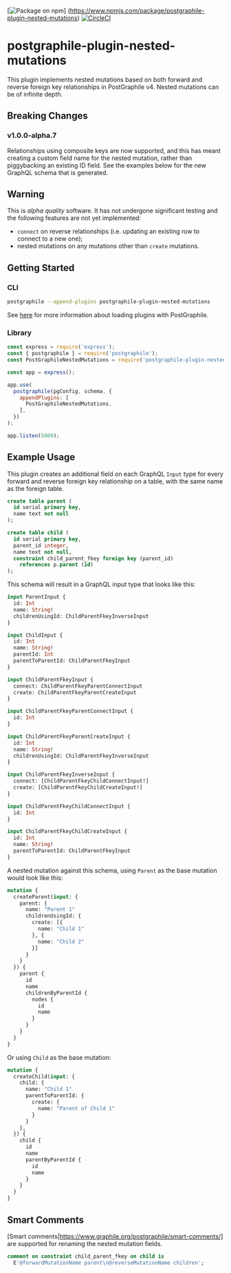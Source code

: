 [![Package on npm](https://img.shields.io/npm/v/postgraphile-plugin-nested-mutations.svg)] (https://www.npmjs.com/package/postgraphile-plugin-nested-mutations) [![CircleCI](https://circleci.com/gh/mlipscombe/postgraphile-plugin-nested-mutations/tree/master.svg?style=svg)](https://circleci.com/gh/mlipscombe/postgraphile-plugin-nested-mutations/tree/master)

# postgraphile-plugin-nested-mutations
This plugin implements nested mutations based on both forward and reverse foreign
key relationships in PostGraphile v4.  Nested mutations can be of infinite depth.

## Breaking Changes

### v1.0.0-alpha.7

Relationships using composite keys are now supported, and this has meant creating
a custom field name for the nested mutation, rather than piggybacking an existing ID
field.  See the examples below for the new GraphQL schema that is generated.

## Warning
This is *alpha quality* software.  It has not undergone significant testing and 
the following features are not yet implemented:

 * `connect` on reverse relationships (i.e. updating an existing row to connect to a new one);
 * nested mutations on any mutations other than `create` mutations.

## Getting Started

### CLI

``` bash
postgraphile --append-plugins postgraphile-plugin-nested-mutations
```

See [here](https://www.graphile.org/postgraphile/extending/#loading-additional-plugins) for
more information about loading plugins with PostGraphile.

### Library

``` js
const express = require('express');
const { postgraphile } = require('postgraphile');
const PostGraphileNestedMutations = require('postgraphile-plugin-nested-mutations');

const app = express();

app.use(
  postgraphile(pgConfig, schema, {
    appendPlugins: [
      PostGraphileNestedMutations,
    ],
  })
);

app.listen(5000);
```

## Example Usage

This plugin creates an additional field on each GraphQL `Input` type for every forward
and reverse foreign key relationship on a table, with the same name as the foreign table.

``` sql
create table parent (
  id serial primary key,
  name text not null
);

create table child (
  id serial primary key,
  parent_id integer,
  name text not null,
  constraint child_parent_fkey foreign key (parent_id)
    references p.parent (id)
);
```

This schema will result in a GraphQL input type that looks like this:

``` graphql
input ParentInput {
  id: Int
  name: String!
  childrenUsingId: ChildParentFkeyInverseInput
}

input ChildInput {
  id: Int
  name: String!
  parentId: Int
  parentToParentId: ChildParentFkeyInput
}

input ChildParentFkeyInput {
  connect: ChildParentFkeyParentConnectInput
  create: ChildParentFkeyParentCreateInput
}

input ChildParentFkeyParentConnectInput {
  id: Int
}

input ChildParentFkeyParentCreateInput {
  id: Int
  name: String!
  childrenUsingId: ChildParentFkeyInverseInput
}

input ChildParentFkeyInverseInput {
  connect: [ChildParentFkeyChildConnectInput!]
  create: [ChildParentFkeyChildCreateInput!]
}

input ChildParentFkeyChildConnectInput {
  id: Int
}

input ChildParentFkeyChildCreateInput {
  id: Int
  name: String!
  parentToParentId: ChildParentFkeyInput
}
```

A nested mutation against this schema, using `Parent` as the base mutation
would look like this:

``` graphql
mutation {
  createParent(input: {
    parent: {
      name: "Parent 1"
      childrenUsingId: {
        create: [{
          name: "Child 1"
        }, {
          name: "Child 2"
        }]
      }
    }
  }) {
    parent {
      id
      name
      childrenByParentId {
        nodes {
          id
          name
        }
      }
    }
  }
}
```

Or using `Child` as the base mutation:

``` graphql
mutation {
  createChild(input: {
    child: {
      name: "Child 1"
      parentToParentId: {
        create: {
          name: "Parent of Child 1"
        }
      }
    },
  }) {
    child {
      id
      name
      parentByParentId {
        id
        name
      }
    }
  }
}
```

## Smart Comments

[Smart comments|https://www.graphile.org/postgraphile/smart-comments/] are supported for 
renaming the nested mutation fields.

```sql
comment on constraint child_parent_fkey on child is
  E'@forwardMutationName parent\n@reverseMutationName children';
```
